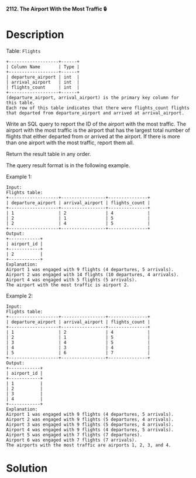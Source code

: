 **2112. The Airport With the Most Traffic 🔒**

# Description

Table: `Flights`

```
+-------------------+------+
| Column Name       | Type |
+-------------------+------+
| departure_airport | int  |
| arrival_airport   | int  |
| flights_count     | int  |
+-------------------+------+
(departure_airport, arrival_airport) is the primary key column for this table.
Each row of this table indicates that there were flights_count flights that departed from departure_airport and arrived at arrival_airport.
```

Write an SQL query to report the ID of the airport with the most traffic. The airport with the most traffic is the airport that has the largest total number of flights that either departed from or arrived at the airport. If there is more than one airport with the most traffic, report them all.

Return the result table in any order.

The query result format is in the following example.

Example 1:
```
Input: 
Flights table:
+-------------------+-----------------+---------------+
| departure_airport | arrival_airport | flights_count |
+-------------------+-----------------+---------------+
| 1                 | 2               | 4             |
| 2                 | 1               | 5             |
| 2                 | 4               | 5             |
+-------------------+-----------------+---------------+
Output: 
+------------+
| airport_id |
+------------+
| 2          |
+------------+
Explanation: 
Airport 1 was engaged with 9 flights (4 departures, 5 arrivals).
Airport 2 was engaged with 14 flights (10 departures, 4 arrivals).
Airport 4 was engaged with 5 flights (5 arrivals).
The airport with the most traffic is airport 2.
```
Example 2:

```
Input: 
Flights table:
+-------------------+-----------------+---------------+
| departure_airport | arrival_airport | flights_count |
+-------------------+-----------------+---------------+
| 1                 | 2               | 4             |
| 2                 | 1               | 5             |
| 3                 | 4               | 5             |
| 4                 | 3               | 4             |
| 5                 | 6               | 7             |
+-------------------+-----------------+---------------+
Output: 
+------------+
| airport_id |
+------------+
| 1          |
| 2          |
| 3          |
| 4          |
+------------+
Explanation: 
Airport 1 was engaged with 9 flights (4 departures, 5 arrivals).
Airport 2 was engaged with 9 flights (5 departures, 4 arrivals).
Airport 3 was engaged with 9 flights (5 departures, 4 arrivals).
Airport 4 was engaged with 9 flights (4 departures, 5 arrivals).
Airport 5 was engaged with 7 flights (7 departures).
Airport 6 was engaged with 7 flights (7 arrivals).
The airports with the most traffic are airports 1, 2, 3, and 4.
```

# Solution
